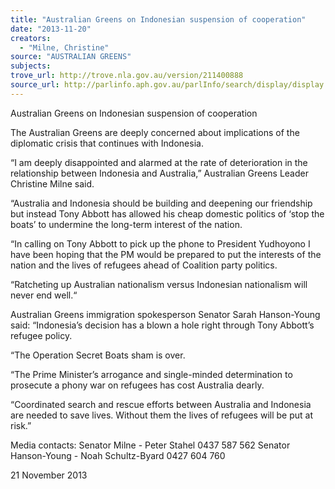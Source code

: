 ```yaml
---
title: "Australian Greens on Indonesian suspension of cooperation"
date: "2013-11-20"
creators:
  - "Milne, Christine"
source: "AUSTRALIAN GREENS"
subjects:
trove_url: http://trove.nla.gov.au/version/211400888
source_url: http://parlinfo.aph.gov.au/parlInfo/search/display/display.w3p;query=Id%3A%22media/pressrel/2853829%22
---
```


 Australian Greens on Indonesian suspension of cooperation 

 The Australian Greens are deeply concerned about implications of the diplomatic crisis that  continues with Indonesia. 

 “I am deeply disappointed and alarmed at the rate of deterioration in the relationship between  Indonesia and Australia,” Australian Greens Leader Christine Milne said. 

 “Australia and Indonesia should be building and deepening our friendship but instead Tony Abbott  has allowed his cheap domestic politics of ‘stop the boats’ to undermine the long-term interest of  the nation. 

 “In calling on Tony Abbott to pick up the phone to President Yudhoyono I have been hoping that the  PM would be prepared to put the interests of the nation and the lives of refugees ahead of Coalition  party politics. 

 “Ratcheting up Australian nationalism versus Indonesian nationalism will never end well.“ 

 Australian Greens immigration spokesperson Senator Sarah Hanson-Young said: “Indonesia’s  decision has a blown a hole right through Tony Abbott’s refugee policy. 

 “The Operation Secret Boats sham is over. 

 “The Prime Minister’s arrogance and single-minded determination to prosecute a phony war on  refugees has cost Australia dearly. 

 “Coordinated search and rescue efforts between Australia and Indonesia are needed to save lives.  Without them the lives of refugees will be put at risk.” 

 Media contacts:   Senator Milne - Peter Stahel 0437 587 562  Senator Hanson-Young - Noah Schultz-Byard 0427 604 760   

 21 November 2013 

